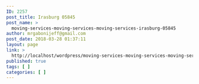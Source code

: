```yaml
---
ID: 2257
post_title: Irasburg 05845
post_name: >
  moving-services-moving-services-moving-services-irasburg-05845
author: mrgabonijeff@gmail.com
post_date: 2018-03-28 01:37:11
layout: page
link: >
  http://localhost/wordpress/moving-services-moving-services-moving-services-irasburg-05845/
published: true
tags: [ ]
categories: [ ]
---
```

